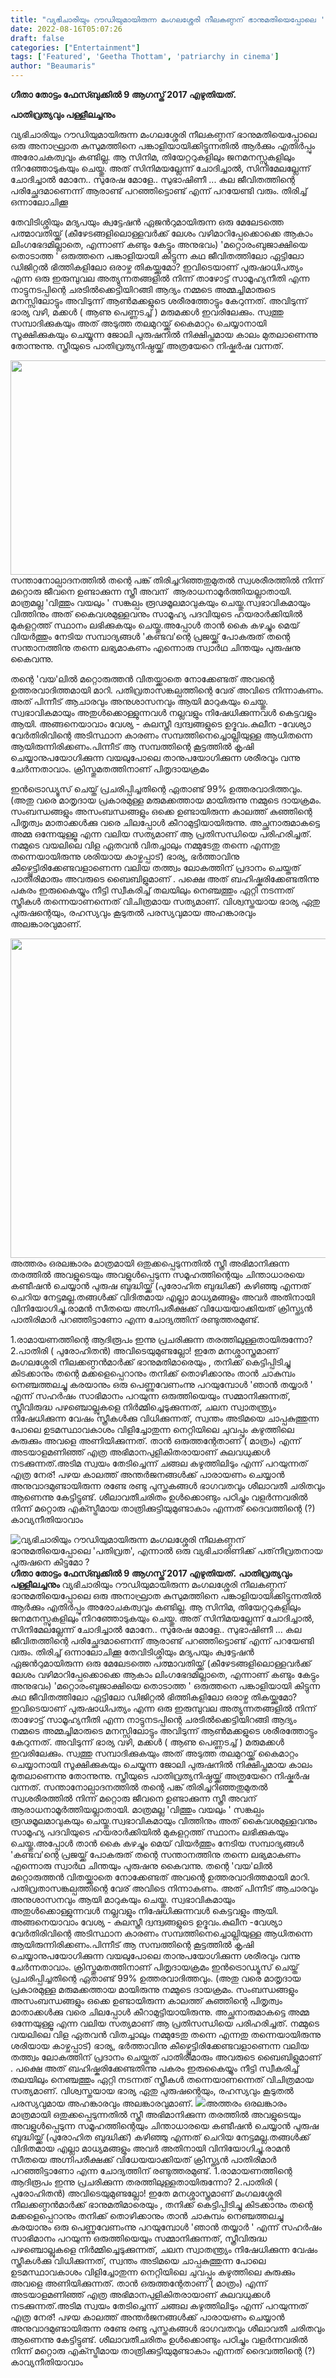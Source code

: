 ```yaml
---
title: "വ്യഭിചാരിയും റൗഡിയുമായിരുന്ന മംഗലശ്ശേരി നീലകണ്ഠന് ഭാനുമതിയെപ്പോലെ 'പതിവ്രത', എന്നാൽ ഒരു വ്യഭിചാരിണിക്ക് പത്‌നീവ്രതനായ പുരുഷനെ കിട്ടുമോ ?"
date: 2022-08-16T05:07:26
draft: false
categories: ["Entertainment"]
tags: ['Featured', 'Geetha Thottam', 'patriarchy in cinema']
author: "Beaumaris"
---
```


<strong>ഗീതാ തോട്ടം ഫേസ്ബുക്കിൽ 9 ആഗസ്ത് 2017 എഴുതിയത്.</strong>

<strong>പാതിവ്രത്യവും പള്ളീലച്ചനും</strong>

വ്യഭിചാരിയും റൗഡിയുമായിരുന്ന മംഗലശ്ശേരി നീലകണ്ഠന് ഭാനുമതിയെപ്പോലെ ഒരു അനാഘ്രാത കുസുമത്തിനെ പങ്കാളിയായിക്കിട്ടുന്നതിൽ ആർക്കും എതിർപ്പും അരോചകത്വവും കണ്ടില്ല. ആ സിനിമ, തിയേറ്ററുകളിലും ജനമനസ്സുകളിലും നിറഞ്ഞോടുകയും ചെയ്തു. അത് സിനിമയല്ലേന്ന് ചോദിച്ചാൽ, സിനിമേലല്ലേന്ന് ചോദിച്ചാൽ മോനേ.. സുരേഷ മോളേ.. സുഭാഷിണീ ... കല ജീവിതത്തിന്റെ പരിച്ഛേദമാണെന്ന് ആരാണ്ട് പറഞ്ഞിട്ടൊണ്ട് എന്ന് പറയേണ്ടി വരും. തിരിച്ച് ഒന്നാലോചിക്കൂ

തേവിടിശ്ശിയും മദ്യപയും ക്വട്ടേഷൻ ഏജൻറുമായിരുന്ന ഒരു മേലേടത്തെ പത്മാവതിയ്ക്ക് (കീഴേടങ്ങളിലൊള്ളവർക്ക് ലേശം വഴിമാറിപ്പേക്കൊക്കെ ആകാം ലിംഗഭേദമില്ലാതെ, എന്നാണ് കണ്ടും കേട്ടും അനുഭവം) 'മറ്റൊരംബുജാക്ഷിയെ തൊടാത്ത ' ഒരുത്തനെ പങ്കാളിയായി കിട്ടുന്ന കഥ ജീവിതത്തിലോ ഏട്ടിലോ ഡിജിറ്റൽ ഭിത്തികളിലോ ഒരാഴ്ച തികയ്ക്കുമോ? ഇവിടെയാണ് പുരുഷാധിപത്യം എന്ന ഒരു ഇരുമ്പുവല അത്യുന്നതങ്ങളിൽ നിന്ന് താഴോട്ട് സാമൂഹ്യനീതി എന്ന നാട്ടുനടപ്പിന്റെ ചരടിൽക്കെട്ടിയിറങ്ങി ആദ്യം നമ്മടെ അമ്മച്ചിമാരുടെ മനസ്സിലോട്ടും അവിടുന്ന് ആൺമക്കളുടെ ശരീരത്തോട്ടും കേറുന്നത്. അവിടുന്ന് ഭാര്യ വഴി, മക്കൾ ( ആണു പെണ്ണടച്ച് ) മരുമക്കൾ ഇവരിലേക്കും. സ്വത്തു സമ്പാദിക്കുകയും അത് അടുത്ത തലമുറയ്ക്ക് കൈമാറ്റം ചെയ്യാനായി സൂക്ഷിക്കുകയും ചെയ്യുന്ന ജോലി പുരുഷനിൽ നിക്ഷിപ്തമായ കാലം മുതലാണെന്നു തോന്നുന്നു. സ്ത്രീയുടെ പാതിവ്രത്യനിഷ്ഠയ്ക്ക് അത്രയേറെ നിഷ്കർഷ വന്നത്.

<img class="wp-image-346975 aligncenter" src="https://cdn.boolokam.com/articles/2022/08/tjtj-2.jpg" alt="" width="915" height="343" />സന്താനോല്പാദനത്തിൽ തന്റെ പങ്ക് തിരിച്ചറിഞ്ഞതുമുതൽ സ്വശരീരത്തിൽ നിന്ന് മറ്റൊരു ജീവനെ ഉണ്ടാക്കുന്ന സ്ത്രീ അവന്  ആരാധനാമൂർത്തിയല്ലാതായി. മാത്രമല്ല 'വിത്തും വയലും ' സങ്കല്പം രൂഢമൂലമാവുകയും ചെയ്തു.സ്വഭാവികമായും വിത്തിനും അത് കൈവശമുള്ളവനും സാമൂഹ്യ പദവിയുടെ ഹയരാർക്കിയിൽ മുകളറ്റത്ത്‌ സ്ഥാനം ലഭിക്കുകയും ചെയ്തു.അപ്പോൾ താൻ കൈ കഴച്ചും മെയ് വിയർത്തും നേടിയ സമ്പാദ്യങ്ങൾ 'കണ്ടവ'ന്റെ പ്രജയ്ക്ക് പോകരുത് തന്റെ സന്താനത്തിനു തന്നെ ലഭ്യമാകണം എന്നൊരു സ്വാർഥ ചിന്തയും പുരുഷനു കൈവന്നു.

തന്റെ 'വയ'ലിൽ മറ്റൊരുത്തൻ വിതയ്ക്കാതെ നോക്കേണ്ടത് അവന്റെ ഉത്തരവാദിത്തമായി മാറി. പതിവ്രതാസങ്കല്പത്തിന്റെ വേര് അവിടെ നിന്നാകണം. അത് പിന്നീട് ആചാരവും അനുശാസനവും ആയി മാറുകയും ചെയ്തു. സ്വഭാവികമായും അതുൾക്കൊള്ളുന്നവൾ നല്ലവളും നിഷേധിക്കുന്നവൾ കെട്ടവളും ആയി.
അങ്ങനെയാവാം വേശ്യ - കുലസ്ത്രീ ദ്വന്ദ്വങ്ങളുടെ ഉദ്ഭവം.കുലീന -വേശ്യാ വേർതിരിവിന്റെ അടിസ്ഥാന കാരണം സമ്പത്തിനെച്ചൊല്ലിയുള്ള ആധിതന്നെ ആയിരുന്നിരിക്കണം.പിന്നീട് ആ സമ്പത്തിന്റെ കൂട്ടത്തിൽ കൃഷി ചെയ്യാനുപയോഗിക്കുന്ന വയലുപോലെ താനുപയോഗിക്കുന്ന ശരീരവും വന്നു ചേർന്നതാവാം.
ക്രിസ്തുമതത്തിനാണ് പിതൃദായക്രമം

ഇൻട്രൊഡ്യൂസ് ചെയ്ത് പ്രചരിപ്പിച്ചതിന്റെ ഏതാണ്ട് 99% ഉത്തരവാദിത്തവും. (അതു വരെ മാതൃദായ പ്രകാരമുള്ള മരുമക്കത്തായ മായിരുന്നു നമ്മുടെ ദായക്രമം. സംബന്ധങ്ങളും അസംബന്ധങ്ങളും ഒക്കെ ഉണ്ടായിരുന്ന കാലത്ത് കുഞ്ഞിന്റെ പിതൃത്വം മാതാക്കൾക്കു വരെ ചിലപ്പോൾ കീറാമുട്ടിയായിരുന്നു.
അച്ഛനാരുമാകട്ടെ അമ്മ ഒന്നേയുള്ളൂ എന്ന വലിയ സത്യമാണ് ആ പ്രതിസന്ധിയെ പരിഹരിച്ചത്. നമ്മുടെ വയലിലെ വിള ഏതവൻ വിതച്ചാലും നമ്മുടേതു തന്നെ എന്നതു തന്നെയായിരുന്നു ശരിയായ കാഴ്ചപ്പാട്) ഭാര്യ, ഭർത്താവിനു കീഴ്പ്പെട്ടിരിക്കേണ്ടവളാണെന്ന വലിയ തത്ത്വം ലോകത്തിന് പ്രദാനം ചെയ്തത് പാതിരിമാരും അവരുടെ ബൈബിളുമാണ് . പക്ഷെ അത് ബഹിഷ്കരിക്കേണ്ടതിന്നു പകരം ഇരുകൈയ്യും നീട്ടി സ്വീകരിച്ച് തലയിലും നെഞ്ചത്തും ഏറ്റി നടന്നത് സ്ത്രീകൾ തന്നെയാണന്നെത് വിചിത്രമായ സത്യമാണ്. വിശ്വസ്തയായ ഭാര്യ ഏതു പുരുഷന്റെയും, രഹസ്യവും കൂടുതൽ പരസ്യവുമായ അഹങ്കാരവും അലങ്കാരവുമാണ്.

<img class="wp-image-346976 aligncenter" src="https://cdn.boolokam.com/articles/2022/08/geghhhh.jpg" alt="" width="903" height="511" />അത്തരം ഒരലങ്കാരം മാത്രമായി ഒതുക്കപ്പെടുന്നതിൽ സ്ത്രീ അഭിമാനിക്കുന്ന തരത്തിൽ അവളുടെയും അവളുൾപ്പെടുന്ന സമൂഹത്തിന്റെയും ചിന്താധാരയെ കണ്ടീഷൻ ചെയ്യാൻ പുരുഷ ബുദ്ധിയ്ക്ക് (പുരോഹിത ബുദ്ധിക്ക്) കഴിഞ്ഞു എന്നത് ചെറിയ നേട്ടമല്ല.തങ്ങൾക്ക് വിദിതമായ എല്ലാ മാധ്യമങ്ങളും അവർ അതിനായി വിനിയോഗിച്ചു.രാമൻ സീതയെ അഗ്നിപരീക്ഷക്ക് വിധേയയാക്കിയത് ക്രിസ്ത്യൻ പാതിരിമാർ പറഞ്ഞിട്ടാണോ എന്ന ചോദ്യത്തിന് രണ്ടുത്തരമുണ്ട്.

1.രാമായണത്തിന്റെ ആദിരൂപം ഇന്നു പ്രചരിക്കുന്ന തരത്തിലുള്ളതായിരുന്നോ?
2.പാതിരി ( പുരോഹിതൻ) അവിടെയുമുണ്ടല്ലോ!
ഇതേ മനശ്ശാസ്ത്രമാണ് മംഗലശ്ശേരി നീലക്കണ്ഠൻമാർക്ക് ഭാനുമതിമാരെയും , തനിക്ക് കെട്ടിപ്പിടിച്ചു കിടക്കാനും തന്റെ മക്കളെപ്പെറാനും തനിക്ക് തൊഴിക്കാനും താൻ ചാകുമ്പം നെഞ്ചത്തലച്ചു കരയാനും ഒരു പെണ്ണുവേണംന്നു പറയുമ്പോൾ 'ഞാൻ തയ്യാർ ' എന്ന് സഹർഷം സാഭിമാനം പറയുന്ന ഒരുത്തിയെയും സമ്മാനിക്കുന്നത്,
സ്ത്രീവിരുദ്ധ പഴഞ്ചൊല്ലുകളെ നിർമ്മിച്ചെടുക്കുന്നത്,
ചലന സ്വാതന്ത്ര്യം നിഷേധിക്കുന്ന വേഷം സ്ത്രീകൾക്കു വിധിക്കുന്നത്,
സ്വന്തം അടിമയെ ചാപ്പകുത്തുന്ന പോലെ ഉടമസ്ഥാവകാശം വിളിച്ചോതുന്ന നെറ്റിയിലെ ചുവപ്പും കഴുത്തിലെ കുരുക്കും അവളെ അണിയിക്കുന്നത്.
താൻ ഒരുത്തന്റേതാണ് ( മാത്രം)
എന്ന് അടയാളമണിഞ്ഞ് എത്ര അഭിമാനപുളികിതരായാണ് കുലവധുക്കൾ നടക്കുന്നത്.അടിമ സ്വയം തേടിച്ചെന്ന് ചങ്ങല കഴുത്തിലിടും എന്ന് പറയുന്നത് എത്ര നേര്! പഴയ കാലത്ത് അന്തർജനങ്ങൾക്ക് പാരായണം ചെയ്യാൻ അനുവാദമുണ്ടായിരുന്ന രണ്ടേ രണ്ടു പുസ്തകങ്ങൾ ഭാഗവതവും ശീലാവതീ ചരിതവും ആണെന്നു കേട്ടിട്ടുണ്ട്. ശീലാവതീചരിതം ഉൾക്കൊണ്ടും പഠിച്ചും വളർന്നവരിൽ നിന്ന് മറ്റൊരു എക്സ്ട്രീമായ താത്രിക്കുട്ടിയുമുണ്ടാകാം എന്നത് ദൈവത്തിന്റെ (?) കാവ്യനീതിയാവാം


![വ്യഭിചാരിയും റൗഡിയുമായിരുന്ന മംഗലശ്ശേരി നീലകണ്ഠന് ഭാനുമതിയെപ്പോലെ 'പതിവ്രത', എന്നാൽ ഒരു വ്യഭിചാരിണിക്ക് പത്‌നീവ്രതനായ പുരുഷനെ കിട്ടുമോ ?](https://cdn.boolokam.com/articles/2022/08/tjtj-2.jpg)**ഗീതാ തോട്ടം ഫേസ്ബുക്കിൽ 9 ആഗസ്ത് 2017 എഴുതിയത്.** **പാതിവ്രത്യവും പള്ളീലച്ചനും** വ്യഭിചാരിയും റൗഡിയുമായിരുന്ന മംഗലശ്ശേരി നീലകണ്ഠന് ഭാനുമതിയെപ്പോലെ ഒരു അനാഘ്രാത കുസുമത്തിനെ പങ്കാളിയായിക്കിട്ടുന്നതിൽ ആർക്കും എതിർപ്പും അരോചകത്വവും കണ്ടില്ല. ആ സിനിമ, തിയേറ്ററുകളിലും ജനമനസ്സുകളിലും നിറഞ്ഞോടുകയും ചെയ്തു. അത് സിനിമയല്ലേന്ന് ചോദിച്ചാൽ, സിനിമേലല്ലേന്ന് ചോദിച്ചാൽ മോനേ.. സുരേഷ മോളേ.. സുഭാഷിണീ ... കല ജീവിതത്തിന്റെ പരിച്ഛേദമാണെന്ന് ആരാണ്ട് പറഞ്ഞിട്ടൊണ്ട് എന്ന് പറയേണ്ടി വരും. തിരിച്ച് ഒന്നാലോചിക്കൂ തേവിടിശ്ശിയും മദ്യപയും ക്വട്ടേഷൻ ഏജൻറുമായിരുന്ന ഒരു മേലേടത്തെ പത്മാവതിയ്ക്ക് (കീഴേടങ്ങളിലൊള്ളവർക്ക് ലേശം വഴിമാറിപ്പേക്കൊക്കെ ആകാം ലിംഗഭേദമില്ലാതെ, എന്നാണ് കണ്ടും കേട്ടും അനുഭവം) 'മറ്റൊരംബുജാക്ഷിയെ തൊടാത്ത ' ഒരുത്തനെ പങ്കാളിയായി കിട്ടുന്ന കഥ ജീവിതത്തിലോ ഏട്ടിലോ ഡിജിറ്റൽ ഭിത്തികളിലോ ഒരാഴ്ച തികയ്ക്കുമോ? ഇവിടെയാണ് പുരുഷാധിപത്യം എന്ന ഒരു ഇരുമ്പുവല അത്യുന്നതങ്ങളിൽ നിന്ന് താഴോട്ട് സാമൂഹ്യനീതി എന്ന നാട്ടുനടപ്പിന്റെ ചരടിൽക്കെട്ടിയിറങ്ങി ആദ്യം നമ്മടെ അമ്മച്ചിമാരുടെ മനസ്സിലോട്ടും അവിടുന്ന് ആൺമക്കളുടെ ശരീരത്തോട്ടും കേറുന്നത്. അവിടുന്ന് ഭാര്യ വഴി, മക്കൾ ( ആണു പെണ്ണടച്ച് ) മരുമക്കൾ ഇവരിലേക്കും. സ്വത്തു സമ്പാദിക്കുകയും അത് അടുത്ത തലമുറയ്ക്ക് കൈമാറ്റം ചെയ്യാനായി സൂക്ഷിക്കുകയും ചെയ്യുന്ന ജോലി പുരുഷനിൽ നിക്ഷിപ്തമായ കാലം മുതലാണെന്നു തോന്നുന്നു. സ്ത്രീയുടെ പാതിവ്രത്യനിഷ്ഠയ്ക്ക് അത്രയേറെ നിഷ്കർഷ വന്നത്. സന്താനോല്പാദനത്തിൽ തന്റെ പങ്ക് തിരിച്ചറിഞ്ഞതുമുതൽ സ്വശരീരത്തിൽ നിന്ന് മറ്റൊരു ജീവനെ ഉണ്ടാക്കുന്ന സ്ത്രീ അവന് ആരാധനാമൂർത്തിയല്ലാതായി. മാത്രമല്ല 'വിത്തും വയലും ' സങ്കല്പം രൂഢമൂലമാവുകയും ചെയ്തു.സ്വഭാവികമായും വിത്തിനും അത് കൈവശമുള്ളവനും സാമൂഹ്യ പദവിയുടെ ഹയരാർക്കിയിൽ മുകളറ്റത്ത്‌ സ്ഥാനം ലഭിക്കുകയും ചെയ്തു.അപ്പോൾ താൻ കൈ കഴച്ചും മെയ് വിയർത്തും നേടിയ സമ്പാദ്യങ്ങൾ 'കണ്ടവ'ന്റെ പ്രജയ്ക്ക് പോകരുത് തന്റെ സന്താനത്തിനു തന്നെ ലഭ്യമാകണം എന്നൊരു സ്വാർഥ ചിന്തയും പുരുഷനു കൈവന്നു. തന്റെ 'വയ'ലിൽ മറ്റൊരുത്തൻ വിതയ്ക്കാതെ നോക്കേണ്ടത് അവന്റെ ഉത്തരവാദിത്തമായി മാറി. പതിവ്രതാസങ്കല്പത്തിന്റെ വേര് അവിടെ നിന്നാകണം. അത് പിന്നീട് ആചാരവും അനുശാസനവും ആയി മാറുകയും ചെയ്തു. സ്വഭാവികമായും അതുൾക്കൊള്ളുന്നവൾ നല്ലവളും നിഷേധിക്കുന്നവൾ കെട്ടവളും ആയി. അങ്ങനെയാവാം വേശ്യ - കുലസ്ത്രീ ദ്വന്ദ്വങ്ങളുടെ ഉദ്ഭവം.കുലീന -വേശ്യാ വേർതിരിവിന്റെ അടിസ്ഥാന കാരണം സമ്പത്തിനെച്ചൊല്ലിയുള്ള ആധിതന്നെ ആയിരുന്നിരിക്കണം.പിന്നീട് ആ സമ്പത്തിന്റെ കൂട്ടത്തിൽ കൃഷി ചെയ്യാനുപയോഗിക്കുന്ന വയലുപോലെ താനുപയോഗിക്കുന്ന ശരീരവും വന്നു ചേർന്നതാവാം. ക്രിസ്തുമതത്തിനാണ് പിതൃദായക്രമം ഇൻട്രൊഡ്യൂസ് ചെയ്ത് പ്രചരിപ്പിച്ചതിന്റെ ഏതാണ്ട് 99% ഉത്തരവാദിത്തവും. (അതു വരെ മാതൃദായ പ്രകാരമുള്ള മരുമക്കത്തായ മായിരുന്നു നമ്മുടെ ദായക്രമം. സംബന്ധങ്ങളും അസംബന്ധങ്ങളും ഒക്കെ ഉണ്ടായിരുന്ന കാലത്ത് കുഞ്ഞിന്റെ പിതൃത്വം മാതാക്കൾക്കു വരെ ചിലപ്പോൾ കീറാമുട്ടിയായിരുന്നു. അച്ഛനാരുമാകട്ടെ അമ്മ ഒന്നേയുള്ളൂ എന്ന വലിയ സത്യമാണ് ആ പ്രതിസന്ധിയെ പരിഹരിച്ചത്. നമ്മുടെ വയലിലെ വിള ഏതവൻ വിതച്ചാലും നമ്മുടേതു തന്നെ എന്നതു തന്നെയായിരുന്നു ശരിയായ കാഴ്ചപ്പാട്) ഭാര്യ, ഭർത്താവിനു കീഴ്പ്പെട്ടിരിക്കേണ്ടവളാണെന്ന വലിയ തത്ത്വം ലോകത്തിന് പ്രദാനം ചെയ്തത് പാതിരിമാരും അവരുടെ ബൈബിളുമാണ് . പക്ഷെ അത് ബഹിഷ്കരിക്കേണ്ടതിന്നു പകരം ഇരുകൈയ്യും നീട്ടി സ്വീകരിച്ച് തലയിലും നെഞ്ചത്തും ഏറ്റി നടന്നത് സ്ത്രീകൾ തന്നെയാണന്നെത് വിചിത്രമായ സത്യമാണ്. വിശ്വസ്തയായ ഭാര്യ ഏതു പുരുഷന്റെയും, രഹസ്യവും കൂടുതൽ പരസ്യവുമായ അഹങ്കാരവും അലങ്കാരവുമാണ്. ![](https://cdn.boolokam.com/articles/2022/08/geghhhh.jpg)അത്തരം ഒരലങ്കാരം മാത്രമായി ഒതുക്കപ്പെടുന്നതിൽ സ്ത്രീ അഭിമാനിക്കുന്ന തരത്തിൽ അവളുടെയും അവളുൾപ്പെടുന്ന സമൂഹത്തിന്റെയും ചിന്താധാരയെ കണ്ടീഷൻ ചെയ്യാൻ പുരുഷ ബുദ്ധിയ്ക്ക് (പുരോഹിത ബുദ്ധിക്ക്) കഴിഞ്ഞു എന്നത് ചെറിയ നേട്ടമല്ല.തങ്ങൾക്ക് വിദിതമായ എല്ലാ മാധ്യമങ്ങളും അവർ അതിനായി വിനിയോഗിച്ചു.രാമൻ സീതയെ അഗ്നിപരീക്ഷക്ക് വിധേയയാക്കിയത് ക്രിസ്ത്യൻ പാതിരിമാർ പറഞ്ഞിട്ടാണോ എന്ന ചോദ്യത്തിന് രണ്ടുത്തരമുണ്ട്. 1.രാമായണത്തിന്റെ ആദിരൂപം ഇന്നു പ്രചരിക്കുന്ന തരത്തിലുള്ളതായിരുന്നോ? 2.പാതിരി ( പുരോഹിതൻ) അവിടെയുമുണ്ടല്ലോ! ഇതേ മനശ്ശാസ്ത്രമാണ് മംഗലശ്ശേരി നീലക്കണ്ഠൻമാർക്ക് ഭാനുമതിമാരെയും , തനിക്ക് കെട്ടിപ്പിടിച്ചു കിടക്കാനും തന്റെ മക്കളെപ്പെറാനും തനിക്ക് തൊഴിക്കാനും താൻ ചാകുമ്പം നെഞ്ചത്തലച്ചു കരയാനും ഒരു പെണ്ണുവേണംന്നു പറയുമ്പോൾ 'ഞാൻ തയ്യാർ ' എന്ന് സഹർഷം സാഭിമാനം പറയുന്ന ഒരുത്തിയെയും സമ്മാനിക്കുന്നത്, സ്ത്രീവിരുദ്ധ പഴഞ്ചൊല്ലുകളെ നിർമ്മിച്ചെടുക്കുന്നത്, ചലന സ്വാതന്ത്ര്യം നിഷേധിക്കുന്ന വേഷം സ്ത്രീകൾക്കു വിധിക്കുന്നത്, സ്വന്തം അടിമയെ ചാപ്പകുത്തുന്ന പോലെ ഉടമസ്ഥാവകാശം വിളിച്ചോതുന്ന നെറ്റിയിലെ ചുവപ്പും കഴുത്തിലെ കുരുക്കും അവളെ അണിയിക്കുന്നത്. താൻ ഒരുത്തന്റേതാണ് ( മാത്രം) എന്ന് അടയാളമണിഞ്ഞ് എത്ര അഭിമാനപുളികിതരായാണ് കുലവധുക്കൾ നടക്കുന്നത്.അടിമ സ്വയം തേടിച്ചെന്ന് ചങ്ങല കഴുത്തിലിടും എന്ന് പറയുന്നത് എത്ര നേര്! പഴയ കാലത്ത് അന്തർജനങ്ങൾക്ക് പാരായണം ചെയ്യാൻ അനുവാദമുണ്ടായിരുന്ന രണ്ടേ രണ്ടു പുസ്തകങ്ങൾ ഭാഗവതവും ശീലാവതീ ചരിതവും ആണെന്നു കേട്ടിട്ടുണ്ട്. ശീലാവതീചരിതം ഉൾക്കൊണ്ടും പഠിച്ചും വളർന്നവരിൽ നിന്ന് മറ്റൊരു എക്സ്ട്രീമായ താത്രിക്കുട്ടിയുമുണ്ടാകാം എന്നത് ദൈവത്തിന്റെ (?) കാവ്യനീതിയാവാം
